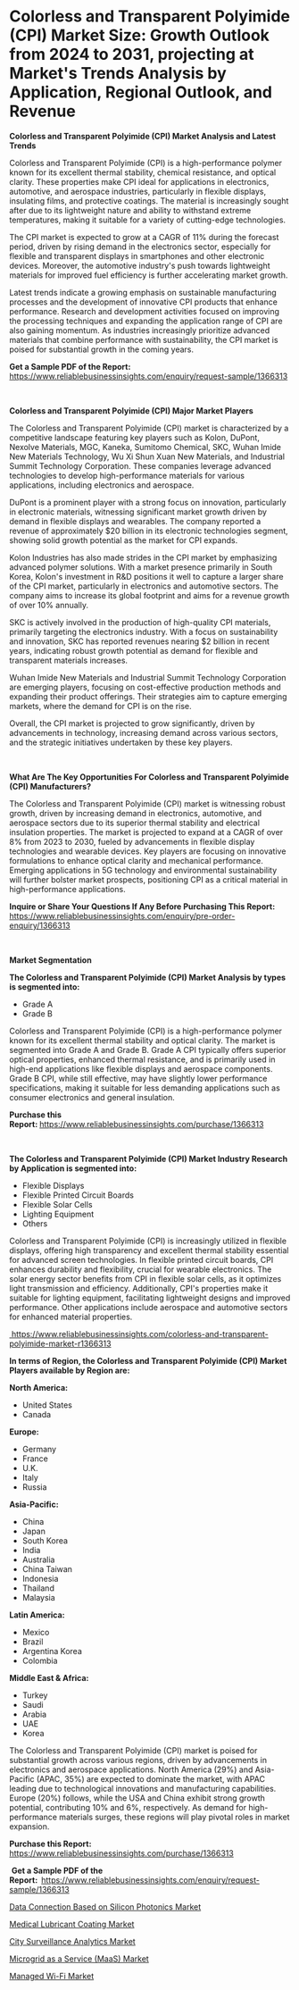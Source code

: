 <p><h1>Colorless and Transparent Polyimide (CPI) Market Size: Growth Outlook from 2024 to 2031, projecting at Market's Trends Analysis by Application, Regional Outlook, and Revenue</h1></p><p><strong>Colorless and Transparent Polyimide (CPI) Market Analysis and Latest Trends</strong></p>
<p><p>Colorless and Transparent Polyimide (CPI) is a high-performance polymer known for its excellent thermal stability, chemical resistance, and optical clarity. These properties make CPI ideal for applications in electronics, automotive, and aerospace industries, particularly in flexible displays, insulating films, and protective coatings. The material is increasingly sought after due to its lightweight nature and ability to withstand extreme temperatures, making it suitable for a variety of cutting-edge technologies.</p><p>The CPI market is expected to grow at a CAGR of 11% during the forecast period, driven by rising demand in the electronics sector, especially for flexible and transparent displays in smartphones and other electronic devices. Moreover, the automotive industry's push towards lightweight materials for improved fuel efficiency is further accelerating market growth. </p><p>Latest trends indicate a growing emphasis on sustainable manufacturing processes and the development of innovative CPI products that enhance performance. Research and development activities focused on improving the processing techniques and expanding the application range of CPI are also gaining momentum. As industries increasingly prioritize advanced materials that combine performance with sustainability, the CPI market is poised for substantial growth in the coming years.</p></p>
<p><strong>Get a Sample PDF of the Report:&nbsp;</strong> <a href="https://www.reliablebusinessinsights.com/enquiry/request-sample/1366313">https://www.reliablebusinessinsights.com/enquiry/request-sample/1366313</a></p>
<p>&nbsp;</p>
<p><strong>Colorless and Transparent Polyimide (CPI) Major Market Players</strong></p>
<p><p>The Colorless and Transparent Polyimide (CPI) market is characterized by a competitive landscape featuring key players such as Kolon, DuPont, Nexolve Materials, MGC, Kaneka, Sumitomo Chemical, SKC, Wuhan Imide New Materials Technology, Wu Xi Shun Xuan New Materials, and Industrial Summit Technology Corporation. These companies leverage advanced technologies to develop high-performance materials for various applications, including electronics and aerospace.</p><p>DuPont is a prominent player with a strong focus on innovation, particularly in electronic materials, witnessing significant market growth driven by demand in flexible displays and wearables. The company reported a revenue of approximately $20 billion in its electronic technologies segment, showing solid growth potential as the market for CPI expands.</p><p>Kolon Industries has also made strides in the CPI market by emphasizing advanced polymer solutions. With a market presence primarily in South Korea, Kolon's investment in R&D positions it well to capture a larger share of the CPI market, particularly in electronics and automotive sectors. The company aims to increase its global footprint and aims for a revenue growth of over 10% annually.</p><p>SKC is actively involved in the production of high-quality CPI materials, primarily targeting the electronics industry. With a focus on sustainability and innovation, SKC has reported revenues nearing $2 billion in recent years, indicating robust growth potential as demand for flexible and transparent materials increases.</p><p>Wuhan Imide New Materials and Industrial Summit Technology Corporation are emerging players, focusing on cost-effective production methods and expanding their product offerings. Their strategies aim to capture emerging markets, where the demand for CPI is on the rise.</p><p>Overall, the CPI market is projected to grow significantly, driven by advancements in technology, increasing demand across various sectors, and the strategic initiatives undertaken by these key players.</p></p>
<p>&nbsp;</p>
<p><strong>What Are The Key Opportunities For Colorless and Transparent Polyimide (CPI) Manufacturers?</strong></p>
<p><p>The Colorless and Transparent Polyimide (CPI) market is witnessing robust growth, driven by increasing demand in electronics, automotive, and aerospace sectors due to its superior thermal stability and electrical insulation properties. The market is projected to expand at a CAGR of over 8% from 2023 to 2030, fueled by advancements in flexible display technologies and wearable devices. Key players are focusing on innovative formulations to enhance optical clarity and mechanical performance. Emerging applications in 5G technology and environmental sustainability will further bolster market prospects, positioning CPI as a critical material in high-performance applications.</p></p>
<p><strong>Inquire or Share Your Questions If Any Before Purchasing This Report:</strong> <a href="https://www.reliablebusinessinsights.com/enquiry/pre-order-enquiry/1366313">https://www.reliablebusinessinsights.com/enquiry/pre-order-enquiry/1366313</a></p>
<p>&nbsp;</p>
<p><strong>Market Segmentation</strong></p>
<p><strong>The Colorless and Transparent Polyimide (CPI) Market Analysis by types is segmented into:</strong></p>
<p><ul><li>Grade A</li><li>Grade B</li></ul></p>
<p><p>Colorless and Transparent Polyimide (CPI) is a high-performance polymer known for its excellent thermal stability and optical clarity. The market is segmented into Grade A and Grade B. Grade A CPI typically offers superior optical properties, enhanced thermal resistance, and is primarily used in high-end applications like flexible displays and aerospace components. Grade B CPI, while still effective, may have slightly lower performance specifications, making it suitable for less demanding applications such as consumer electronics and general insulation.</p></p>
<p><strong>Purchase this Report:&nbsp;</strong><a href="https://www.reliablebusinessinsights.com/purchase/1366313">https://www.reliablebusinessinsights.com/purchase/1366313</a></p>
<p>&nbsp;</p>
<p><strong>The Colorless and Transparent Polyimide (CPI) Market Industry Research by Application is segmented into:</strong></p>
<p><ul><li>Flexible Displays</li><li>Flexible Printed Circuit Boards</li><li>Flexible Solar Cells</li><li>Lighting Equipment</li><li>Others</li></ul></p>
<p><p>Colorless and Transparent Polyimide (CPI) is increasingly utilized in flexible displays, offering high transparency and excellent thermal stability essential for advanced screen technologies. In flexible printed circuit boards, CPI enhances durability and flexibility, crucial for wearable electronics. The solar energy sector benefits from CPI in flexible solar cells, as it optimizes light transmission and efficiency. Additionally, CPI's properties make it suitable for lighting equipment, facilitating lightweight designs and improved performance. Other applications include aerospace and automotive sectors for enhanced material properties.</p></p>
<p><a href="https://www.reliablebusinessinsights.com/colorless-and-transparent-polyimide-market-r1366313">&nbsp;https://www.reliablebusinessinsights.com/colorless-and-transparent-polyimide-market-r1366313</a></p>
<p><strong>In terms of Region, the Colorless and Transparent Polyimide (CPI) Market Players available by Region are:</strong></p>
<p>
    <p> <strong> North America: </strong>
        <ul>
            <li>United States</li>
            <li>Canada</li>
        </ul>
        </p> 
    <p> <strong> Europe: </strong>
        <ul>
            <li>Germany</li>
            <li>France</li>
            <li>U.K.</li>
            <li>Italy</li>
            <li>Russia</li>
        </ul>
        </p> 
    <p> <strong> Asia-Pacific: </strong>
        <ul>
            <li>China</li>
            <li>Japan</li>
            <li>South Korea</li>
            <li>India</li>
            <li>Australia</li>
            <li>China Taiwan</li>
            <li>Indonesia</li>
            <li>Thailand</li>
            <li>Malaysia</li>
        </ul>
        </p> 
    <p> <strong> Latin America: </strong>
        <ul>
            <li>Mexico</li>
            <li>Brazil</li>
            <li>Argentina Korea</li>
            <li>Colombia</li>
        </ul>
        </p> 
    <p> <strong> Middle East & Africa: </strong>
        <ul>
            <li>Turkey</li>
            <li>Saudi</li>
            <li>Arabia</li>
            <li>UAE</li>
            <li>Korea</li>
        </ul>
    </p>
    </p>
<p><p>The Colorless and Transparent Polyimide (CPI) market is poised for substantial growth across various regions, driven by advancements in electronics and aerospace applications. North America (29%) and Asia-Pacific (APAC, 35%) are expected to dominate the market, with APAC leading due to technological innovations and manufacturing capabilities. Europe (20%) follows, while the USA and China exhibit strong growth potential, contributing 10% and 6%, respectively. As demand for high-performance materials surges, these regions will play pivotal roles in market expansion.</p></p>
<p><strong>Purchase this Report: </strong><a href="https://www.reliablebusinessinsights.com/purchase/1366313">https://www.reliablebusinessinsights.com/purchase/1366313</a></p>
<p>&nbsp;<strong>Get a Sample PDF of the Report:&nbsp;&nbsp;</strong><a href="https://www.reliablebusinessinsights.com/enquiry/request-sample/1366313">https://www.reliablebusinessinsights.com/enquiry/request-sample/1366313</a></p>
<p><strong></strong></p>
<p><p><a href="https://github.com/MarilynDouglas476/Market-Research-Report-List-1/blob/main/data-connection-based-on-silicon-photonics-market.md">Data Connection Based on Silicon Photonics Market</a></p><p><a href="https://issuu.com/reportprime-2/docs/medical-lubricant-coating-market-si_f58237e0722d78">Medical Lubricant Coating Market</a></p><p><a href="https://github.com/FahadAhmed223/Market-Research-Report-List-1/blob/main/city-surveillance-analytics-market.md">City Surveillance Analytics Market</a></p><p><a href="https://www.linkedin.com/pulse/microgrid-service-maas-market-outlook-forecast-from-2024-2031-rvjke?trackingId=4IiEmXmsQxOMN050pIfdBg%3D%3D">Microgrid as a Service (MaaS) Market</a></p><p><a href="https://www.linkedin.com/pulse/future-trajectory-managed-wi-fi-market-emerging-trends-forecasts-7edke?trackingId=ld0brb2XTtKMX7M2of6uTw%3D%3D">Managed Wi-Fi Market</a></p></p>